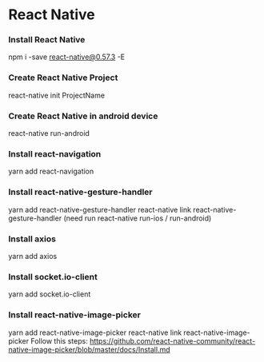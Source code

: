 # React Native

### Install React Native
npm i -save react-native@0.57.3 -E

### Create React Native Project
react-native init ProjectName

### Create React Native in android device
react-native run-android

### Install react-navigation
yarn add react-navigation

### Install react-native-gesture-handler
yarn add react-native-gesture-handler
react-native link react-native-gesture-handler (need run react-native run-ios / run-android)

### Install axios
yarn add axios

### Install socket.io-client
yarn add socket.io-client

### Install react-native-image-picker
yarn add react-native-image-picker
react-native link react-native-image-picker
Follow this steps: https://github.com/react-native-community/react-native-image-picker/blob/master/docs/Install.md